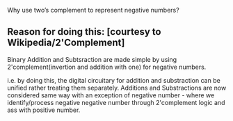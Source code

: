Why use two’s complement to represent negative numbers?

Reason for doing this: [courtesy to Wikipedia/2'Complement]
-----------------------------------------------------------
Binary Addition and Subtsraction are made simple by using 2'complement(invertion and addition with one) for negative numbers.

i.e. by doing this, the digital circuitary for addition and substraction can be unified rather treating them separately. Additions and Substractions are now considered same way with an exception of negative number - where  we identify/process negative negative number through 2'complement logic and ass with positive number.
